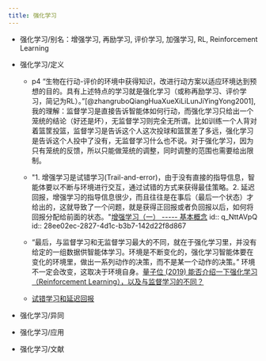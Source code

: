 ```yaml
---
title: 强化学习
---
```


- 强化学习/别名：增强学习, 再励学习, 评价学习, 加强学习, RL, Reinforcement Learning

- 强化学习/定义
	 - p4 “生物在行动-评价的环境中获得知识，改进行动方案以适应环境达到预想的目的。具有上述特点的学习就是强化学习（或称再励学习、评价学习，简记为RL）。”[@zhangruboQiangHuaXueXiLiLunJiYingYong2001], 我的理解：监督学习是直接告诉智能体如何行动，而强化学习只给出一个笼统的结论（好还是坏），无监督学习则完全无所谓。比如训练一个人背对着篮筐投篮，监督学习是告诉这个人这次投球和篮筐差了多远，强化学习是告诉这个人投中了没有，无监督学习什么也不说。对于强化学习，因为只有笼统的反馈，所以只能做笼统的调整，同时调整的范围也需要给出限制。

	 - "1.  增强学习是试错学习(Trail-and-error)，由于没有直接的指导信息，智能体要以不断与环境进行交互，通过试错的方式来获得最佳策略。2.  延迟回报，增强学习的指导信息很少，而且往往是在事后（最后一个状态）才给出的，这就导致了一个问题，就是获得正回报或者负回报以后，如何将回报分配给前面的状态。"[增强学习（一） ----- 基本概念](https://www.cnblogs.com/jinxulin/p/3511298.html)
id:: q_NttAVpQ
id:: 28ee02ec-2827-4d1c-b3b7-142d22f8d867

	 - “最后，与监督学习和无监督学习最大的不同，就在于强化学习里，并没有给定的一组数据供智能体学习。环境是不断变化的，强化学习智能体要在变化的环境里，做出一系列动作的决策，而不是某一个动作的决策。” 环境不一定会改变，这取决于环境自身。[量子位 (2019) 能否介绍一下强化学习（Reinforcement Learning），以及与监督学习的不同？](https://www.zhihu.com/question/41775291)

	 - [试错学习和延迟回报](((28ee02ec-2827-4d1c-b3b7-142d22f8d867)))

- 强化学习/异同

- 强化学习/应用

- 强化学习/文献
